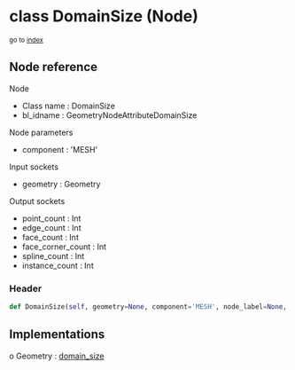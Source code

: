 # class DomainSize (Node)

<sub>go to [index](/docs/index.md)</sub>

## Node reference

Node
 - Class name : DomainSize
 - bl_idname : GeometryNodeAttributeDomainSize

Node parameters
 - component : 'MESH'

Input sockets
 - geometry : Geometry

Output sockets
 - point_count : Int
 - edge_count : Int
 - face_count : Int
 - face_corner_count : Int
 - spline_count : Int
 - instance_count : Int

### Header

``` python
def DomainSize(self, geometry=None, component='MESH', node_label=None, node_color=None):
```

## Implementations

o Geometry : [domain_size](/docs/classes/domain_size.md) 

